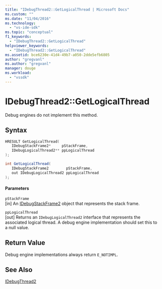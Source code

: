 ```yaml
---
title: "IDebugThread2::GetLogicalThread | Microsoft Docs"
ms.custom: ""
ms.date: "11/04/2016"
ms.technology: 
  - "vs-ide-sdk"
ms.topic: "conceptual"
f1_keywords: 
  - "IDebugThread2::GetLogicalThread"
helpviewer_keywords: 
  - "IDebugThread2::GetLogicalThread"
ms.assetid: bce6230e-41d4-49b7-a050-2dde5efb6805
author: "gregvanl"
ms.author: "gregvanl"
manager: douge
ms.workload: 
  - "vssdk"
---
```

# IDebugThread2::GetLogicalThread
Debug engines do not implement this method.  
  
## Syntax  
  
```cpp  
HRESULT GetLogicalThread(   
   IDebugStackFrame2*     pStackFrame,  
   IDebugLogicalThread2** ppLogicalThread  
);  
```  
  
```csharp  
int GetLogicalThread(   
   IDebugStackFrame2        pStackFrame,  
   out IDebugLogicalThread2 ppLogicalThread  
);  
```  
  
#### Parameters  
 `pStackFrame`  
 [in] An [IDebugStackFrame2](../../../extensibility/debugger/reference/idebugstackframe2.md) object that represents the stack frame.  
  
 `ppLogicalThread`  
 [out] Returns an `IDebugLogicalThread2` interface that represents the associated logical thread. A debug engine implementation should set this to a null value.  
  
## Return Value  
 Debug engine implementations always return `E_NOTIMPL`.  
  
## See Also  
 [IDebugThread2](../../../extensibility/debugger/reference/idebugthread2.md)